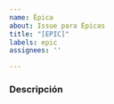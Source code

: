 ```yaml
---
name: Épica
about: Issue para Épicas
title: "[EPIC]"
labels: epic
assignees: ''

---
```


### Descripción

